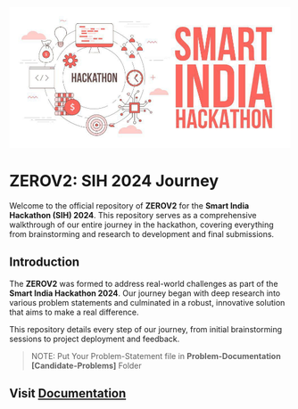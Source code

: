 ![SIH-Banner](.github/SIH-Banner.jpg)

# ZEROV2: SIH 2024 Journey

Welcome to the official repository of **ZEROV2** for the **Smart India Hackathon (SIH) 2024**. This repository serves as a comprehensive walkthrough of our entire journey in the hackathon, covering everything from brainstorming and research to development and final submissions.


## Introduction
The **ZEROV2** was formed to address real-world challenges as part of the **Smart India Hackathon 2024**. Our journey began with deep research into various problem statements and culminated in a robust, innovative solution that aims to make a real difference.

This repository details every step of our journey, from initial brainstorming sessions to project deployment and feedback.

> NOTE: Put Your Problem-Statement file in **Problem-Documentation [Candidate-Problems]** Folder

## Visit [Documentation](https://github.com/akash2061/SIH-2024/blob/main/Documentation/Captcha.md)